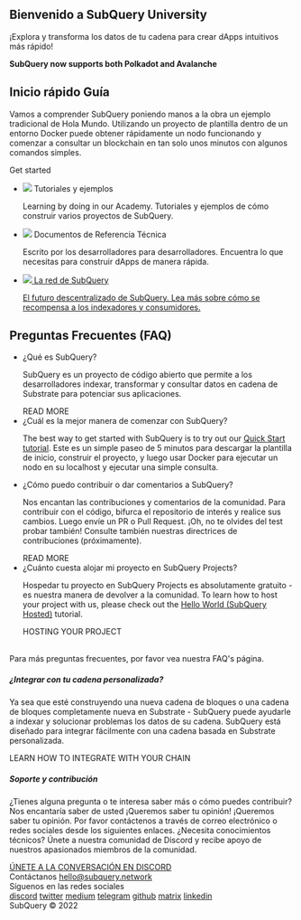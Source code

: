 <link rel="stylesheet" href="/assets/style/welcome.css" as="style" />
<div class="top2Sections">
  <section class="welcomeWords">
    <div class="main">
      <div>
        <h2 class="welcomeTitle">Bienvenido a SubQuery <span>University</span></h2>
        <p>¡Explora y transforma los datos de tu cadena para crear dApps intuitivos más rápido!</p>
        <p><strong>SubQuery now supports both Polkadot and Avalanche</strong></p>
      </div>
    </div>
  </section>
  <section class="startSection main">
    <div>
      <h2 class="title">Inicio rápido <span>Guía</span></h2>
      <p>Vamos a comprender SubQuery poniendo manos a la obra un ejemplo tradicional de Hola Mundo. Utilizando un proyecto de plantilla dentro de un entorno Docker puede obtener rápidamente un nodo funcionando y comenzar a consultar un blockchain en tan solo unos minutos con algunos comandos simples.
      </p>
      <span class="button">
        <router-link :to="{path: '/quickstart/quickstart.html'}">
          <span>Get started</span>
        </router-link>
      </span>
    </div>
  </section>
</div>
<div class="main">
  <div>
    <ul class="list">
      <li>
        <router-link :to="{path: '/academy/tutorials_examples/introduction.html'}">
          <div>
            <img src="/assets/img/tutorialsIcon.svg" />
            <span>Tutoriales y ejemplos</span>
            <p>Learning by doing in our Academy. Tutoriales y ejemplos de cómo construir varios proyectos de SubQuery.</p>
          </div>
        </router-link>
      </li>
      <li>
        <router-link :to="{path: '/create/introduction.html'}">
          <div>
            <img src="/assets/img/docsIcon.svg" />
            <span>Documentos de Referencia Técnica</span>
            <p>Escrito por los desarrolladores para desarrolladores. Encuentra lo que necesitas para construir dApps de manera rápida.</p>
          </div>
        </router-link>
      </li>
      <li>
        <a href="https://static.subquery.network/whitepaper.pdf" target="_blank">
          <div>
            <img src="/assets/img/networkIcon.svg" />
            <span>La red de SubQuery</span>
            <p>El futuro descentralizado de SubQuery. Lea más sobre cómo se recompensa a los indexadores y consumidores.</p>
          </div>
        </a>
      </li>
    </ul>
  </div>
</div>
<section class="faqSection main">
  <div>
    <h2 class="title">Preguntas Frecuentes (FAQ)</h2>
    <ul class="faqList">
      <li>
        <div class="title">¿Qué es SubQuery?</div>
        <div class="content">
          <p>SubQuery es un proyecto de código abierto que permite a los desarrolladores indexar, transformar y consultar datos en cadena de Substrate para potenciar sus aplicaciones.</p>
          <span class="more">
            <router-link :to="{path: '/faqs/faqs.html#what-is-subquery'}">READ MORE</router-link>
          </span>
        </div>
      </li>
      <li>
        <div class="title">¿Cuál es la mejor manera de comenzar con SubQuery?</div>
        <div class="content">
          <p>The best way to get started with SubQuery is to try out our <a href="/quickstart/quickstart.html">Quick Start tutorial</a>. Este es un simple paseo de 5 minutos para descargar la plantilla de inicio, construir el proyecto, y luego usar Docker para ejecutar un nodo en su localhost y ejecutar una simple consulta. </p>
        </div>
      </li>
      <li>
        <div class="title">¿Cómo puedo contribuir o dar comentarios a SubQuery?</div>
        <div class="content">
          <p>Nos encantan las contribuciones y comentarios de la comunidad. Para contribuir con el código, bifurca el repositorio de interés y realice sus cambios. Luego envíe un PR o Pull Request. ¡Oh, no te olvides del test probar también! Consulte también nuestras directrices de contribuciones (próximamente). </p>
          <span class="more">
            <router-link :to="{path: '/faqs/faqs.html#what-is-the-best-way-to-get-started-with-subquery'}">READ MORE</router-link>
          </span>
        </div>
      </li>
      <li>
        <div class="title">¿Cuánto cuesta alojar mi proyecto en SubQuery Projects?</div>
        <div class="content">
          <p>Hospedar tu proyecto en SubQuery Projects es absolutamente gratuito - es nuestra manera de devolver a la comunidad. To learn how to host your project with us, please check out the <a href="/quickstart/quickstart.html">Hello World (SubQuery Hosted)</a> tutorial.</p>
          <span class="more">
            <router-link :to="{path: '/run_publish/publish.html'}">HOSTING YOUR PROJECT</router-link>
          </span>
        </div>
      </li>
    </ul><br>
    Para más preguntas frecuentes, por favor vea nuestra <router-link :to="{path: '/faqs/faqs.html'}">FAQ's</router-link> página.    
  </div>
</section>
<section class="main">
  <div>
    <div class="lastIntroduce lastIntroduce_1">
        <h5>¿Integrar con tu cadena personalizada?</h5>
        <p>Ya sea que esté construyendo una nueva cadena de bloques o una cadena de bloques completamente nueva en Substrate - SubQuery puede ayudarle a indexar y solucionar problemas los datos de su cadena. SubQuery está diseñado para integrar fácilmente con una cadena basada en Substrate personalizada.</p>
        <span class="more">
          <router-link :to="{path: '/create/mapping.html#custom-substrate-chains'}">LEARN HOW TO INTEGRATE WITH YOUR CHAIN</router-link>
        </span>
    </div>
    <div class="lastIntroduce lastIntroduce_2">
        <h5>Soporte y contribución</h5>
        <p>¿Tienes alguna pregunta o te interesa saber más o cómo puedes contribuir? Nos encantaría saber de usted ¡Queremos saber tu opinión! ¡Queremos saber tu opinión. Por favor contáctenos a través de correo electrónico o redes sociales desde los siguientes enlaces. ¿Necesita conocimientos técnicos? Únete a nuestra comunidad de Discord y recibe apoyo de nuestros apasionados miembros de la comunidad. </p>
        <a class="more" target="_blank" href="https://discord.com/invite/subquery">ÚNETE A LA CONVERSACIÓN EN DISCORD</a>
    </div>
    </div>
</section>
<section class="main connectSection">
  <div class="email">
    <span>Contáctanos</span>
    <a href="mailto:hello@subquery.network">hello@subquery.network</a>
  </div>
  <div>
    <div>Síguenos en las redes sociales</div>
    <div class="connectWay">
      <a href="https://discord.com/invite/78zg8aBSMG" target="_blank" class="connectDiscord">discord</a>
      <a href="https://twitter.com/subquerynetwork" target="_blank" class="connectTwitter">twitter</a>
      <a href="https://medium.com/@subquery" target="_blank" class="connectMedium">medium</a>
      <a href="https://t.me/subquerynetwork" target="_blank" class="connectTelegram">telegram</a>
      <a href="https://github.com/OnFinality-io/subql" target="_blank" class="connectGithub">github</a>
      <a href="https://matrix.to/#/#subquery:matrix.org" target="_blank" class="connectMatrix">matrix</a>
      <a href="https://www.linkedin.com/company/subquery" target="_blank" class="connectLinkedin">linkedin</a>
    </div>
  </div>
</section>
</div> </div>
<div class="footer">
  <div class="main"><div>SubQuery © 2022</div></div>
</div>
<script charset="utf-8" src="/assets/js/welcome.js"></script>
